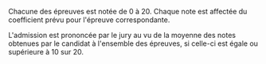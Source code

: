 Chacune des épreuves est notée de 0 à 20. Chaque note est affectée du coefficient prévu pour l'épreuve correspondante.  

  

L'admission est prononcée par le jury au vu de la moyenne des notes obtenues par le candidat à l'ensemble des épreuves, si celle-ci est égale ou supérieure à 10 sur 20.

